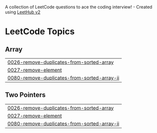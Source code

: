 A collection of LeetCode questions to ace the coding interview! - Created using [LeetHub v2](https://github.com/arunbhardwaj/LeetHub-2.0)
<!---LeetCode Topics Start-->
# LeetCode Topics
## Array
|  |
| ------- |
| [0026-remove-duplicates-from-sorted-array](https://github.com/TosaOdiase/LeetCode-GRIND-2025/tree/master/0026-remove-duplicates-from-sorted-array) |
| [0027-remove-element](https://github.com/TosaOdiase/LeetCode-GRIND-2025/tree/master/0027-remove-element) |
| [0080-remove-duplicates-from-sorted-array-ii](https://github.com/TosaOdiase/LeetCode-GRIND-2025/tree/master/0080-remove-duplicates-from-sorted-array-ii) |
## Two Pointers
|  |
| ------- |
| [0026-remove-duplicates-from-sorted-array](https://github.com/TosaOdiase/LeetCode-GRIND-2025/tree/master/0026-remove-duplicates-from-sorted-array) |
| [0027-remove-element](https://github.com/TosaOdiase/LeetCode-GRIND-2025/tree/master/0027-remove-element) |
| [0080-remove-duplicates-from-sorted-array-ii](https://github.com/TosaOdiase/LeetCode-GRIND-2025/tree/master/0080-remove-duplicates-from-sorted-array-ii) |
<!---LeetCode Topics End-->